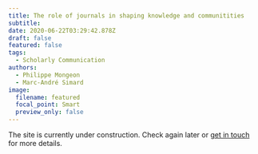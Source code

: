 ```yaml
---
title: The role of journals in shaping knowledge and communitities
subtitle:
date: 2020-06-22T03:29:42.878Z
draft: false
featured: false
tags:
  - Scholarly Communication
authors:
  - Philippe Mongeon
  - Marc-André Simard
image:
  filename: featured
  focal_point: Smart
  preview_only: false
---
```


The site is currently under construction. Check again later or [get in touch](https://qsslab.ca/#contact) for more details.




